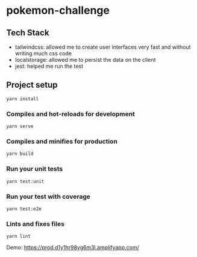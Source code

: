 
# pokemon-challenge

## Tech Stack
- tailwindcss: allowed me to create user interfaces very fast and without writing much css code
- localstorage: allowed me to persist the data on the client
- jest: helped me run the test
## Project setup
```
yarn install
```

### Compiles and hot-reloads for development
```
yarn serve
```

### Compiles and minifies for production
```
yarn build
```

### Run your unit tests
```
yarn test:unit
```

### Run your test with coverage
```
yarn test:e2e
```

### Lints and fixes files
```
yarn lint
```


Demo: https://prod.d1y1hr98yg6m3l.amplifyapp.com/
